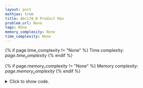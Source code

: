 ```yaml
---
layout: post
mathjax: true
title: Abc178_B Product Max
problem_url: None
tags: None
memory_complexity: None
time_complexity: None
---
```




{% if page.time_complexity != "None" %}
Time complexity: ${{ page.time_complexity }}$
{% endif %}

{% if page.memory_complexity != "None" %}
Memory complexity: ${{ page.memory_complexity }}$
{% endif %}

<details>
<summary>
<p style="display:inline">Click to show code.</p>
</summary>
```cpp
{% raw %}
using namespace std;
using ll = long long;
using ii = pair<int, int>;
using vi = vector<int>;
int main(void)
{
    ll a, b, c, d;
    cin >> a >> b >> c >> d;
    ll ans = max({a * c, a * d, b * c, b * d});
    cout << ans << endl;
    return 0;
}

{% endraw %}
```
</details>

